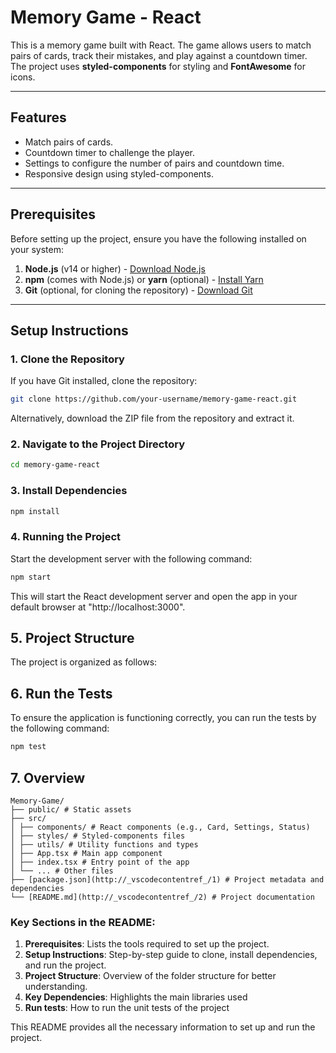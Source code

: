 # Memory Game - React

This is a memory game built with React. The game allows users to match pairs of cards, track their mistakes, and play against a countdown timer. The project uses **styled-components** for styling and **FontAwesome** for icons.

---

## Features

- Match pairs of cards.
- Countdown timer to challenge the player.
- Settings to configure the number of pairs and countdown time.
- Responsive design using styled-components.

---

## Prerequisites

Before setting up the project, ensure you have the following installed on your system:

1. **Node.js** (v14 or higher) - [Download Node.js](https://nodejs.org/)
2. **npm** (comes with Node.js) or **yarn** (optional) - [Install Yarn](https://yarnpkg.com/)
3. **Git** (optional, for cloning the repository) - [Download Git](https://git-scm.com/)

---

## Setup Instructions

### 1. Clone the Repository

If you have Git installed, clone the repository:

```bash
git clone https://github.com/your-username/memory-game-react.git
```

Alternatively, download the ZIP file from the repository and extract it.

### 2. Navigate to the Project Directory

```bash
cd memory-game-react
```

### 3. Install Dependencies

```bash
npm install
```

### 4. Running the Project

Start the development server with the following command:

```bash
npm start
```

This will start the React development server and open the app in your default browser at "http://localhost:3000".

## 5. Project Structure

The project is organized as follows:

## 6. Run the Tests

To ensure the application is functioning correctly, you can run the tests by the following command:

```bash
npm test
```

## 7. Overview

```
Memory-Game/
├── public/ # Static assets
├── src/
│ ├── components/ # React components (e.g., Card, Settings, Status)
│ ├── styles/ # Styled-components files
│ ├── utils/ # Utility functions and types
│ ├── App.tsx # Main app component
│ ├── index.tsx # Entry point of the app
│ └── ... # Other files
├── [package.json](http://_vscodecontentref_/1) # Project metadata and dependencies
└── [README.md](http://_vscodecontentref_/2) # Project documentation
```

### Key Sections in the README:

1. **Prerequisites**: Lists the tools required to set up the project.
2. **Setup Instructions**: Step-by-step guide to clone, install dependencies, and run the project.
3. **Project Structure**: Overview of the folder structure for better understanding.
4. **Key Dependencies**: Highlights the main libraries used
5. **Run tests**: How to run the unit tests of the project

This README provides all the necessary information to set up and run the project.
